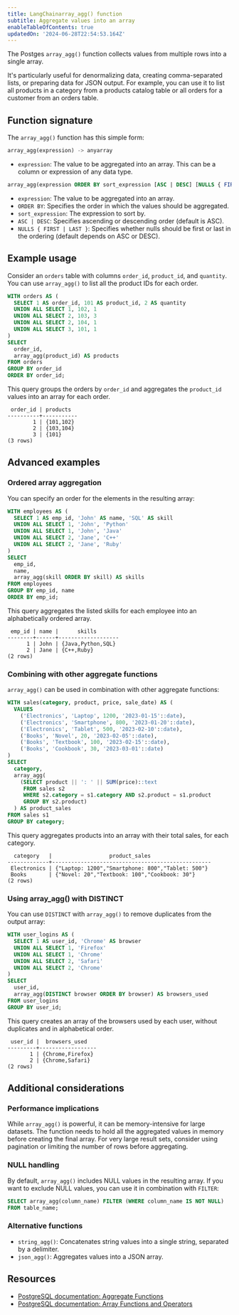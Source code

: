 ```yaml
---
title: LangChainarray_agg() function
subtitle: Aggregate values into an array
enableTableOfContents: true
updatedOn: '2024-06-28T22:54:53.164Z'
---
```


The Postges `array_agg()` function collects values from multiple rows into a single array.

It's particularly useful for denormalizing data, creating comma-separated lists, or preparing data for JSON output. For example, you can use it to list all products in a category from a products catalog table or all orders for a customer from an orders table.

<CTA />

## Function signature

The `array_agg()` function has this simple form:

```sql
array_agg(expression) -> anyarray
```

- `expression`: The value to be aggregated into an array. This can be a column or expression of any data type.

```sql
array_agg(expression ORDER BY sort_expression [ASC | DESC] [NULLS { FIRST | LAST }]) -> anyarray
```

- `expression`: The value to be aggregated into an array.
- `ORDER BY`: Specifies the order in which the values should be aggregated.
- `sort_expression`: The expression to sort by.
- `ASC | DESC`: Specifies ascending or descending order (default is ASC).
- `NULLS { FIRST | LAST }`: Specifies whether nulls should be first or last in the ordering (default depends on ASC or DESC).

## Example usage

Consider an `orders` table with columns `order_id`, `product_id`, and `quantity`. You can use `array_agg()` to list all the product IDs for each order.

```sql
WITH orders AS (
  SELECT 1 AS order_id, 101 AS product_id, 2 AS quantity
  UNION ALL SELECT 1, 102, 1
  UNION ALL SELECT 2, 103, 3
  UNION ALL SELECT 2, 104, 1
  UNION ALL SELECT 3, 101, 1
)
SELECT
  order_id,
  array_agg(product_id) AS products
FROM orders
GROUP BY order_id
ORDER BY order_id;
```

This query groups the orders by `order_id` and aggregates the `product_id` values into an array for each order.

```text
 order_id | products
----------+-----------
        1 | {101,102}
        2 | {103,104}
        3 | {101}
(3 rows)
```

## Advanced examples

### Ordered array aggregation

You can specify an order for the elements in the resulting array:

```sql
WITH employees AS (
  SELECT 1 AS emp_id, 'John' AS name, 'SQL' AS skill
  UNION ALL SELECT 1, 'John', 'Python'
  UNION ALL SELECT 1, 'John', 'Java'
  UNION ALL SELECT 2, 'Jane', 'C++'
  UNION ALL SELECT 2, 'Jane', 'Ruby'
)
SELECT
  emp_id,
  name,
  array_agg(skill ORDER BY skill) AS skills
FROM employees
GROUP BY emp_id, name
ORDER BY emp_id;
```

This query aggregates the listed skills for each employee into an alphabetically ordered array.

```text
 emp_id | name |      skills
--------+------+-------------------
      1 | John | {Java,Python,SQL}
      2 | Jane | {C++,Ruby}
(2 rows)
```

### Combining with other aggregate functions

`array_agg()` can be used in combination with other aggregate functions:

```sql
WITH sales(category, product, price, sale_date) AS (
  VALUES
    ('Electronics', 'Laptop', 1200, '2023-01-15'::date),
    ('Electronics', 'Smartphone', 800, '2023-01-20'::date),
    ('Electronics', 'Tablet', 500, '2023-02-10'::date),
    ('Books', 'Novel', 20, '2023-02-05'::date),
    ('Books', 'Textbook', 100, '2023-02-15'::date),
    ('Books', 'Cookbook', 30, '2023-03-01'::date)
)
SELECT
  category,
  array_agg(
    (SELECT product || ': ' || SUM(price)::text
     FROM sales s2
     WHERE s2.category = s1.category AND s2.product = s1.product
     GROUP BY s2.product)
  ) AS product_sales
FROM sales s1
GROUP BY category;
```

This query aggregates products into an array with their total sales, for each category.

```text
  category   |                  product_sales
-------------+--------------------------------------------------
 Electronics | {"Laptop: 1200","Smartphone: 800","Tablet: 500"}
 Books       | {"Novel: 20","Textbook: 100","Cookbook: 30"}
(2 rows)
```

### Using array_agg() with DISTINCT

You can use `DISTINCT` with `array_agg()` to remove duplicates from the output array:

```sql
WITH user_logins AS (
  SELECT 1 AS user_id, 'Chrome' AS browser
  UNION ALL SELECT 1, 'Firefox'
  UNION ALL SELECT 1, 'Chrome'
  UNION ALL SELECT 2, 'Safari'
  UNION ALL SELECT 2, 'Chrome'
)
SELECT
  user_id,
  array_agg(DISTINCT browser ORDER BY browser) AS browsers_used
FROM user_logins
GROUP BY user_id;
```

This query creates an array of the browsers used by each user, without duplicates and in alphabetical order.

```text
 user_id |  browsers_used
---------+------------------
       1 | {Chrome,Firefox}
       2 | {Chrome,Safari}
(2 rows)
```

## Additional considerations

### Performance implications

While `array_agg()` is powerful, it can be memory-intensive for large datasets. The function needs to hold all the aggregated values in memory before creating the final array. For very large result sets, consider using pagination or limiting the number of rows before aggregating.

### NULL handling

By default, `array_agg()` includes NULL values in the resulting array. If you want to exclude NULL values, you can use it in combination with `FILTER`:

```sql
SELECT array_agg(column_name) FILTER (WHERE column_name IS NOT NULL)
FROM table_name;
```

### Alternative functions

- `string_agg()`: Concatenates string values into a single string, separated by a delimiter.
- `json_agg()`: Aggregates values into a JSON array.

## Resources

- [PostgreSQL documentation: Aggregate Functions](https://www.postgresql.org/docs/current/functions-aggregate.html)
- [PostgreSQL documentation: Array Functions and Operators](https://www.postgresql.org/docs/current/functions-array.html)
